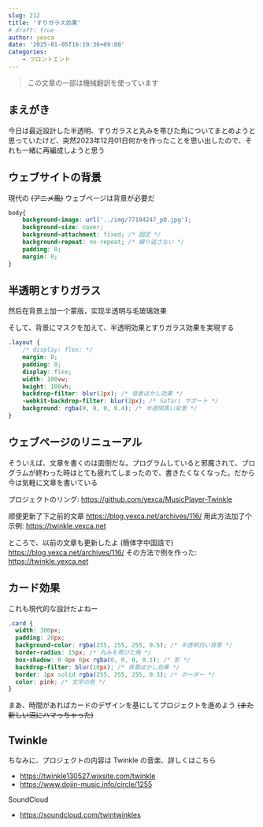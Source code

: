 ```yaml
---
slug: 212
title: 'すりガラス効果'
# draft: true
author: yexca
date: '2025-01-05T16:19:36+09:00'
categories:
    - フロントエンド
---
```


> この文章の一部は機械翻訳を使っています

## まえがき

今日は最近設計した半透明、すりガラスと丸みを帯びた角についてまとめようと思っていたけど、突然2023年12月01日何かを作ったことを思い出したので、それも一緒に再編成しようと思う

## ウェブサイトの背景

現代の ~~(アニメ風)~~ ウェブページは背景が必要だ

```css
body{
    background-image: url('../img/77194247_p0.jpg');
    background-size: cover;
    background-attachment: fixed; /* 固定 */
    background-repeat: no-repeat; /* 繰り返さない */
    padding: 0;
    margin: 0;
}
```

## 半透明とすりガラス

然后在背景上加一个蒙版，实现半透明与毛玻璃效果

そして、背景にマスクを加えて、半透明効果とすりガラス効果を実現する

```css
.layout {
    /* display: flex; */
    margin: 0;
    padding: 0;
    display: flex;
    width: 100vw;
    height: 100vh;
    backdrop-filter: blur(2px); /* 背景ぼかし効果 */
    -webkit-backdrop-filter: blur(2px); /* Safari サポート */
    background: rgba(0, 0, 0, 0.4); /* 半透明黒い背景 */
}
```

## ウェブページのリニューアル

そういえば、文章を書くのは面倒だな。プログラムしていると邪魔されて、プログラムが終わった時はとても疲れてしまったので、書きたくなくなった。だから今は気軽に文章を書いている

プロジェクトのリング: <https://github.com/yexca/MusicPlayer-Twinkle>

顺便更新了下之前的文章 <https://blog.yexca.net/archives/116/> 用此方法加了个示例: <https://twinkle.yexca.net>

ところで、以前の文章も更新したよ (簡体字中国語で) <https://blog.yexca.net/archives/116/> その方法で例を作った: <https://twinkle.yexca.net>

## カード効果

これも現代的な設計だよねー

```css
.card {
  width: 300px;
  padding: 20px;
  background-color: rgba(255, 255, 255, 0.5); /* 半透明白い背景 */
  border-radius: 15px; /* 丸みを帯びた角 */
  box-shadow: 0 4px 6px rgba(0, 0, 0, 0.1); /* 影 */
  backdrop-filter: blur(10px); /* 背景ぼかし効果 */
  border: 1px solid rgba(255, 255, 255, 0.3); /* ボーダー */
  color: pink; /* 文字の色 */
}
```

まあ、時間があればカードのデザインを基にしてプロジェクトを進めよう ~~(また新しい沼にハマっちゃった)~~

## Twinkle

ちなみに、プロジェクトの内容は Twinkle の音楽、詳しくはこちら

* <https://twinkle130527.wixsite.com/twinkle>
* <https://www.dojin-music.info/circle/1255>

SoundCloud

* <https://soundcloud.com/twintwinkles>

